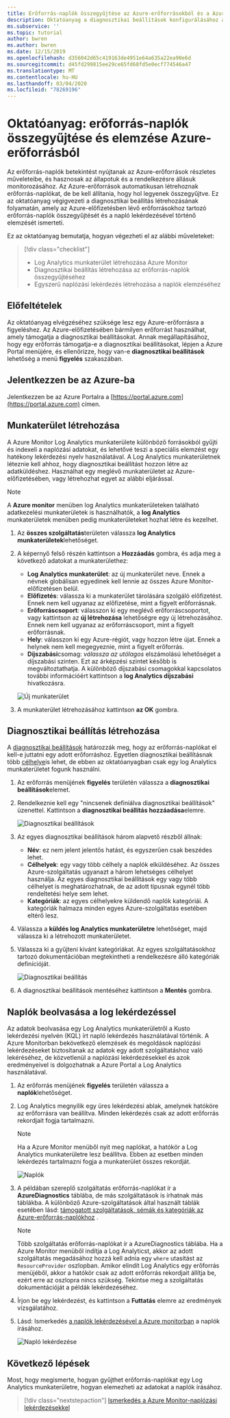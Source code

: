 ```yaml
---
title: Erőforrás-naplók összegyűjtése az Azure-erőforrásokból és a Azure Monitor elemzése
description: Oktatóanyag a diagnosztikai beállítások konfigurálásához az Azure-erőforrásokból származó erőforrás-naplók összegyűjtéséhez egy Log Analytics munkaterületre, ahol egy napló lekérdezéssel elemezhetők.
ms.subservice: ''
ms.topic: tutorial
author: bwren
ms.author: bwren
ms.date: 12/15/2019
ms.openlocfilehash: d356042d65c419163de4951e64a635a22ea90e6d
ms.sourcegitcommit: d45fd299815ee29ce65fd68fd5e0ecf774546a47
ms.translationtype: MT
ms.contentlocale: hu-HU
ms.lasthandoff: 03/04/2020
ms.locfileid: "78269196"
---
```

# <a name="tutorial-collect-and-analyze-resource-logs-from-an-azure-resource"></a>Oktatóanyag: erőforrás-naplók összegyűjtése és elemzése Azure-erőforrásból

Az erőforrás-naplók betekintést nyújtanak az Azure-erőforrások részletes műveleteibe, és hasznosak az állapotuk és a rendelkezésre állásuk monitorozásához. Az Azure-erőforrások automatikusan létrehoznak erőforrás-naplókat, de be kell állítania, hogy hol legyenek összegyűjtve. Ez az oktatóanyag végigvezeti a diagnosztikai beállítás létrehozásának folyamatán, amely az Azure-előfizetésben lévő erőforrásokhoz tartozó erőforrás-naplók összegyűjtését és a napló lekérdezésével történő elemzését ismerteti.

Ez az oktatóanyag bemutatja, hogyan végezheti el az alábbi műveleteket:

> [!div class="checklist"]
> * Log Analytics munkaterület létrehozása Azure Monitor
> * Diagnosztikai beállítás létrehozása az erőforrás-naplók összegyűjtéséhez 
> * Egyszerű naplózási lekérdezés létrehozása a naplók elemzéséhez


## <a name="prerequisites"></a>Előfeltételek

Az oktatóanyag elvégzéséhez szüksége lesz egy Azure-erőforrásra a figyeléshez. Az Azure-előfizetésében bármilyen erőforrást használhat, amely támogatja a diagnosztikai beállításokat. Annak megállapításához, hogy egy erőforrás támogatja-e a diagnosztikai beállításokat, lépjen a Azure Portal menüjére, és ellenőrizze, hogy van-e **diagnosztikai beállítások** lehetőség a menü **figyelés** szakaszában.


## <a name="log-in-to-azure"></a>Jelentkezzen be az Azure-ba
Jelentkezzen be az Azure Portalra a [https://portal.azure.com](https://portal.azure.com) címen.


## <a name="create-a-workspace"></a>Munkaterület létrehozása
A Azure Monitor Log Analytics munkaterülete különböző forrásokból gyűjti és indexeli a naplózási adatokat, és lehetővé teszi a speciális elemzést egy hatékony lekérdezési nyelv használatával. A Log Analytics munkaterületnek léteznie kell ahhoz, hogy diagnosztikai beállítást hozzon létre az adatküldéshez. Használhat egy meglévő munkaterületet az Azure-előfizetésében, vagy létrehozhat egyet az alábbi eljárással. 

> [!NOTE]
> A **Azure monitor** menüben log Analytics munkaterületeken található adatkezelési munkaterületek is használhatók, a **log Analytics** munkaterületek menüben pedig munkaterületeket hozhat létre és kezelhet.

1. Az **összes szolgáltatás**területen válassza **log Analytics munkaterületek**lehetőséget.
2. A képernyő felső részén kattintson a **Hozzáadás** gombra, és adja meg a következő adatokat a munkaterülethez:
   - **Log Analytics munkaterület**: az új munkaterület neve. Ennek a névnek globálisan egyedinek kell lennie az összes Azure Monitor-előfizetésen belül.
   - **Előfizetés**: válassza ki a munkaterület tárolására szolgáló előfizetést. Ennek nem kell ugyanaz az előfizetése, mint a figyelt erőforrásnak.
   - **Erőforráscsoport**: válasszon ki egy meglévő erőforráscsoportot, vagy kattintson az **új létrehozása** lehetőségre egy új létrehozásához. Ennek nem kell ugyanaz az erőforráscsoport, mint a figyelt erőforrásnak.
   - **Hely**: válasszon ki egy Azure-régiót, vagy hozzon létre újat. Ennek a helynek nem kell megegyeznie, mint a figyelt erőforrás.
   - **Díjszabási**csomag: *válassza az utólagos* elszámolású lehetőséget a díjszabási szinten. Ezt az árképzési szintet később is megváltoztathatja. A különböző díjszabási csomagokkal kapcsolatos további információért kattintson a **log Analytics díjszabási** hivatkozásra.

    ![Új munkaterület](media/tutorial-resource-logs/new-workspace.png)

3. A munkaterület létrehozásához kattintson **az OK** gombra.

## <a name="create-a-diagnostic-setting"></a>Diagnosztikai beállítás létrehozása
A [diagnosztikai beállítások](../platform/diagnostic-settings.md) határozzák meg, hogy az erőforrás-naplókat el kell-e juttatni egy adott erőforráshoz. Egyetlen diagnosztikai beállításnak több [célhelye](../platform/diagnostic-settings.md#destinations)is lehet, de ebben az oktatóanyagban csak egy log Analytics munkaterületet fogunk használni.

1. Az erőforrás menüjének **figyelés** területén válassza a **diagnosztikai beállítások**elemet.
2. Rendelkeznie kell egy "nincsenek definiálva diagnosztikai beállítások" üzenettel. Kattintson a **diagnosztikai beállítás hozzáadása**elemre.

    ![Diagnosztikai beállítások](media/tutorial-resource-logs/diagnostic-settings.png)

3. Az egyes diagnosztikai beállítások három alapvető részből állnak:
 
   - **Név**: ez nem jelent jelentős hatást, és egyszerűen csak beszédes lehet.
   - **Célhelyek**: egy vagy több célhely a naplók elküldéséhez. Az összes Azure-szolgáltatás ugyanazt a három lehetséges célhelyet használja. Az egyes diagnosztikai beállítások egy vagy több célhelyet is meghatározhatnak, de az adott típusnak egynél több rendeltetési helye sem lehet. 
   - **Kategóriák**: az egyes célhelyekre küldendő naplók kategóriái. A kategóriák halmaza minden egyes Azure-szolgáltatás esetében eltérő lesz.

4. Válassza a **küldés log Analytics munkaterületre** lehetőséget, majd válassza ki a létrehozott munkaterületet.
5. Válassza ki a gyűjteni kívánt kategóriákat. Az egyes szolgáltatásokhoz tartozó dokumentációban megtekintheti a rendelkezésre álló kategóriák definícióját.

    ![Diagnosztikai beállítás](media/tutorial-resource-logs/diagnostic-setting.png)

6. A diagnosztikai beállítások mentéséhez kattintson a **Mentés** gombra.

    
 
 ## <a name="use-a-log-query-to-retrieve-logs"></a>Naplók beolvasása a log lekérdezéssel
Az adatok beolvasása egy Log Analytics munkaterületről a Kusto lekérdezési nyelvén (KQL) írt napló lekérdezés használatával történik. A Azure Monitorban bekövetkező elemzések és megoldások naplózási lekérdezéseket biztosítanak az adatok egy adott szolgáltatáshoz való lekéréséhez, de közvetlenül a naplózási lekérdezésekkel és azok eredményeivel is dolgozhatnak a Azure Portal a Log Analytics használatával. 

1. Az erőforrás menüjének **figyelés** területén válassza a **naplók**lehetőséget.
2. Log Analytics megnyílik egy üres lekérdezési ablak, amelynek hatóköre az erőforrásra van beállítva. Minden lekérdezés csak az adott erőforrás rekordjait fogja tartalmazni.

    > [!NOTE]
    > Ha a Azure Monitor menüből nyit meg naplókat, a hatókör a Log Analytics munkaterületre lesz beállítva. Ebben az esetben minden lekérdezés tartalmazni fogja a munkaterület összes rekordját.
   
    ![Naplók](media/tutorial-resource-logs/logs.png)

4. A példában szereplő szolgáltatás erőforrás-naplókat ír a **AzureDiagnostics** táblába, de más szolgáltatások is írhatnak más táblákba. A különböző Azure-szolgáltatások által használt táblák esetében lásd: [támogatott szolgáltatások, sémák és kategóriák az Azure-erőforrás-naplókhoz](../platform/diagnostic-logs-schema.md) .

    > [!NOTE]
    > Több szolgáltatás erőforrás-naplókat ír a AzureDiagnostics táblába. Ha a Azure Monitor menüből indítja a Log Analyticst, akkor az adott szolgáltatás megadásához hozzá kell adnia egy `where` utasítást az `ResourceProvider` oszlopban. Amikor elindít Log Analytics egy erőforrás menüjéből, akkor a hatókör csak az adott erőforrás rekordjait állítja be, ezért erre az oszlopra nincs szükség. Tekintse meg a szolgáltatás dokumentációját a példák lekérdezéséhez.


5. Írjon be egy lekérdezést, és kattintson a **Futtatás** elemre az eredmények vizsgálatához. 
6. Lásd: Ismerkedés [a naplók lekérdezésével a Azure monitorban](../log-query/get-started-queries.md) a naplók írásához.

    ![Napló lekérdezése](media/tutorial-resource-logs/log-query-1.png)




## <a name="next-steps"></a>Következő lépések
Most, hogy megismerte, hogyan gyűjthet erőforrás-naplókat egy Log Analytics munkaterületre, hogyan elemezheti az adatokat a naplók írásához.

> [!div class="nextstepaction"]
> [Ismerkedés a Azure Monitor-naplózási lekérdezésekkel](../log-query/get-started-queries.md)
